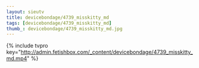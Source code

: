 ```yaml
--- 
layout: sieutv
title: devicebondage/4739_misskitty_md
tags: [devicebondage/4739_misskitty_md]
thumb_: devicebondage/4739_misskitty_md.jpg
---
```

{% include tvpro key="http://admin.fetishbox.com/_content/devicebondage/4739_misskitty_md.mp4" %} 
